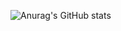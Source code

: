 ![Anurag's GitHub stats](https://github-readme-stats.vercel.app/api?username=dow-dad&show_icons=true&theme=radical)
